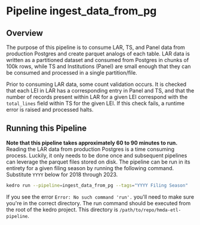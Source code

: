 # Pipeline ingest_data_from_pg

## Overview

The purpose of this pipeline is to consume LAR, TS, and Panel data from production Postgres and create parquet analogs of each table. LAR data is written as a partitioned dataset and consumed from Postgres in chunks of 100k rows, while TS and Institutions (Panel) are small enough that they can be consumed and processed in a single partition/file. 

Prior to consuming LAR data, some count validation occurs. It is checked that each LEI in LAR has a corresponding entry in Panel and TS, and that the number of records present within LAR for a given LEI correspond with the `total_lines` field within TS for the given LEI. If this check fails, a runtime error is raised and processed halts. 

## Running this Pipeline

**Note that this pipeline takes approximately 60 to 90 minutes to run.** Reading the LAR data from production Postgres is a time consuming process. Luckily, it only needs to be done once and subsequent pipelines can leverage the parquet files stored on disk. The pipeline can be run in its entirety for a given filing season by running the following command. Substitute `YYYY` below for 2018 through 2023. 

```bash
kedro run --pipeline=ingest_data_from_pg --tags="YYYY Filing Season"
```

If you see the error `Error: No such command 'run'.` you'll need to make sure you're in the correct directory. The run command should be executed from the root of the kedro project. This directory is `/path/to/repo/hmda-etl-pipeline`. 
